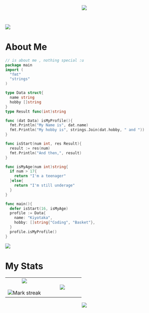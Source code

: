 <div align='center'>
  <img src=https://i.pinimg.com/originals/2d/79/a2/2d79a22c6a7902c41866fe4badebe98e.gif>
</div>

&nbsp;

<img src="https://user-images.githubusercontent.com/73097560/115834477-dbab4500-a447-11eb-908a-139a6edaec5c.gif"></p>


# About Me
```go
// is about me , nothing special :u
package main
import (
  "fmt"
  "strings"
)

type Data struct{
  name string
  hobby []string
}
type Result func(int)string

func (dat Data) isMyProfile(){
  fmt.Println("My Name is", dat.name)
  fmt.Println("My hobby is", strings.Join(dat.hobby, " and "))
}

func isStart(num int, res Result){
  result := res(num)
  fmt.Println("And then,", result)
}

func isMyAge(num int)string{
  if num > 17{
    return "I'm a teenager"
  }else{
    return "I'm still underage"
  }
}

func main(){
  defer isStart(16, isMyAge)
  profile := Data{
    name: "Kiyotaka",
    hobby: []string{"Coding", "Basket"},
  }
  profile.isMyProfile()
}
```

<img src="https://user-images.githubusercontent.com/73097560/115834477-dbab4500-a447-11eb-908a-139a6edaec5c.gif"></p>



# My Stats


<table border="0" align="center">
<tr border="0">
<td width="50%" align="center">
  
  <img  align="center"  src="https://github-readme-stats.vercel.app/api?username=ItsArul&theme=tokyonight&show_icons=true&count_private=true" />
  <br></br>
  <img  title="🔥 Get streak stats for your profile at git.io/streak-stats" alt="Mark streak" src="https://github-readme-streak-stats.herokuapp.com/?user=ItsArul&theme=tokyonight&hide_border=true" />


  
</td>

<td width="50%" align="center">

  <img  align="center"  src="https://github-readme-stats.anuraghazra1.vercel.app/api/top-langs/?username=ItsArul&theme=tokyonight&hide_border=true&no-bg=true&no-frame=true&langs_count=10"/>
  
  </td>
</tr>
</table>


<p  align="center">
<img src="https://user-images.githubusercontent.com/73097560/115834477-dbab4500-a447-11eb-908a-139a6edaec5c.gif"></p>

